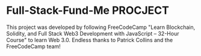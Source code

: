 # Full-Stack-Fund-Me PROCJECT

This project was developed by following FreeCodeCamp "Learn Blockchain, Solidity, and Full Stack Web3 Development with JavaScript – 32-Hour Course" to learn Web 3.0.
Endless thanks to Patrick Collins and the FreeCodeCamp team!
